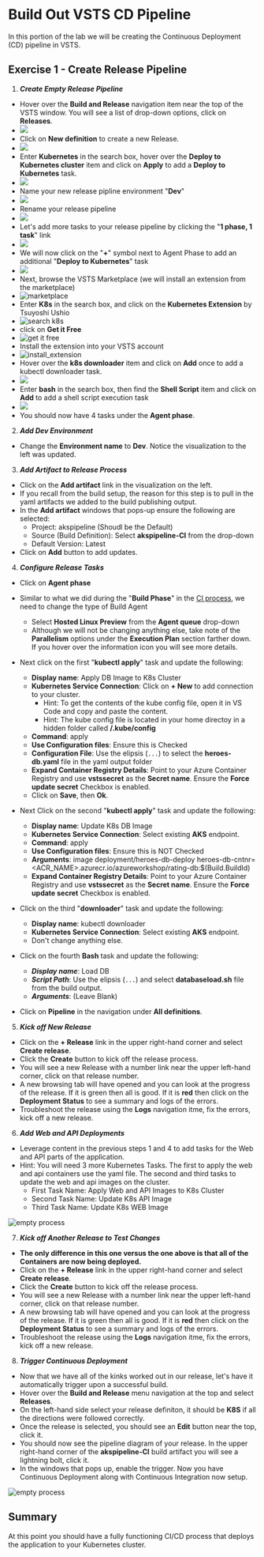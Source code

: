 # Build Out VSTS CD Pipeline

In this portion of the lab we will be creating the Continuous Deployment (CD) pipeline in VSTS.

## Exercise 1 - Create Release Pipeline

1. ***Create Empty Release Pipeline***

* Hover over the **Build and Release** navigation item near the top of the VSTS window. You will see a list of drop-down options, click on **Releases**.
* ![](img/new_release.png)
* Click on **New definition** to create a new Release.
* ![](img/new_release_definition.png)
* Enter **Kubernetes** in the search box, hover over the **Deploy to Kubernetes cluster** item and click on **Apply** to add a **Deploy to Kubernetes** task.
* ![](img/add_kubernetes_task.png)
* Name your new release pipline environment "**Dev**"
* ![](img/name_environment.png)
* Rename your release pipeline
* ![](img/rename_release.png)
* Let's add more tasks to your release pipeline by clicking the "**1 phase, 1 task**" link
* ![](img/view_tasks.png)
* We will now click on the "**+**" symbol next to Agent Phase to add an additional "**Deploy to Kubernetes**" task
* ![](img/add_additional_kubernetes_task.png)
* Next, browse the VSTS Marketplace (we will install an extension from the marketplace)
* ![marketplace](img/browse_marketplace.png)
* Enter **K8s** in the search box, and click on the **Kubernetes Extension** by Tsuyoshi Ushio
* ![search k8s](img/search_k8s.png)
* click on **Get it Free**
* ![get it free](img/get_it_free.png)
* Install the extension into your VSTS account
* ![install_extension](img/Install_extension.png)
* Hover over the **k8s downloader** item and click on **Add** once to add a kubectl downloader task.
* ![](img/add_downloader_task.png)
* Enter **bash** in the search box, then find the **Shell Script** item and click on **Add** to add a shell script execution task
* ![](img/add_shell_task.png)
* You should now have 4 tasks under the **Agent phase**.

2. ***Add Dev Environment***

* Change the **Environment name** to **Dev**. Notice the visualization to the left was updated.

3. ***Add Artifact to Release Process***

* Click on the **Add artifact** link in the visualization on the left.
* If you recall from the build setup, the reason for this step is to pull in the yaml artifacts we added to the build publishing output.
* In the **Add artifact** windows that pops-up ensure the following are selected:
    * Project:   akspipeline (Shoudl be the Default)
    * Source (Build Definition):   Select **akspipeline-CI** from the drop-down
    * Default Version:   Latest
* Click on **Add** button to add updates.

4. ***Configure Release Tasks***

* Click on **Agent phase**
* Similar to what we did during the "**Build Phase**" in the [CI process](02-build_vsts_ci.md), we need to change the type of Build Agent
  * Select **Hosted Linux Preview** from the **Agent queue** drop-down
  * Although we will not be changing anything else, take note of the **Parallelism** options under the **Execution Plan** section farther down. If you hover over the information icon you will see more details.

* Next click on the first "**kubectl apply**" task and update the following:
    * **Display name**:   Apply DB Image to K8s Cluster
    * **Kubernetes Service Connection**:   Click on **+ New** to add connection to your cluster.
        * Hint: To get the contents of the kube config file, open it in VS Code and copy and paste the content.
        * Hint: The kube config file is located in your home directoy in a hidden folder called **/.kube/config**
    * **Command**:   apply
    * **Use Configuration files**:   Ensure this is Checked
    * **Configuration File**:   Use the elipsis (```...```) to select the **heroes-db.yaml** file in the yaml output folder
    * **Expand Container Registry Details**:   Point to your Azure Container Registry and use **vstssecret** as the **Secret name**. Ensure the **Force update secret** Checkbox is enabled.
    * Click on **Save**, then **Ok**.

* Next Click on the second "**kubectl apply**" task and update the following:
    * **Display name**:   Update K8s DB Image
    * **Kubernetes Service Connection**:   Select existing **AKS** endpoint.
    * **Command**:   apply
    * **Use Configuration files**:   Ensure this is NOT Checked
    * **Arguments**:   image deployment/heroes-db-deploy heroes-db-cntnr=<ACR_NAME>.azurecr.io/azureworkshop/rating-db:$(Build.BuildId)
    * **Expand Container Registry Details**:   Point to your Azure Container Registry and use **vstssecret** as the **Secret name**. Ensure the **Force update secret** Checkbox is enabled.

* Click on the third "**downloader**" task and update the following:
    * **Display name**:   kubectl downloader
    * **Kubernetes Service Connection**:   Select existing **AKS** endpoint.
    * Don't change anything else.

* Click on the fourth **Bash** task and update the following:
    * ***Display name***:   Load DB
    * ***Script Path***:   Use the elipsis (```...```) and select **databaseload.sh** file from the build output.
    * ***Arguments***:   (Leave Blank)

* Click on **Pipeline** in the navigation under **All definitions**.

5. ***Kick off New Release***

* Click on the **+ Release** link in the upper right-hand corner and select **Create release**.
* Click the **Create** button to kick off the release process.
* You will see a new Release  with a number link near the upper left-hand corner, click on that release number.
* A new browsing tab will have opened and you can look at the progress of the release. If it is green then all is good. If it is **red** then click on the **Deployment Status** to see a summary and logs of the errors.
* Troubleshoot the release using the **Logs** navigation itme, fix the errors, kick off a new release.

6. ***Add Web and API Deployments***

* Leverage content in the previous steps 1 and 4 to add tasks for the Web and API parts of the application.
* Hint: You will need 3 more Kubernetes Tasks. The first to apply the web and api containers use the yaml file. The second and third tasks to update the web and api images on the cluster.
    * First Task Name:   Apply Web and API Images to K8s Cluster
    * Second Task Name:   Update K8s API Image
    * Third Task Name:   Update K8s WEB Image

![empty process](img/vsts_completed_release.png)

7. ***Kick off Another Release to Test Changes***

* **The only difference in this one versus the one above is that all of the Containers are now being deployed.**
* Click on the **+ Release** link in the upper right-hand corner and select **Create release**.
* Click the **Create** button to kick off the release process.
* You will see a new Release  with a number link near the upper left-hand corner, click on that release number.
* A new browsing tab will have opened and you can look at the progress of the release. If it is green then all is good. If it is **red** then click on the **Deployment Status** to see a summary and logs of the errors.
* Troubleshoot the release using the **Logs** navigation itme, fix the errors, kick off a new release.

8. ***Trigger Continuous Deployment***

* Now that we have all of the kinks worked out in our release, let's have it automatically trigger upon a successful build.
* Hover over the **Build and Release** menu navigation at the top and select **Releases**.
* On the left-hand side select your release definiton, it should be **K8S** if all the directions were followed correctly.
* Once the release is selected, you should see an **Edit** button near the top, click it.
* You should now see the pipeline diagram of your release. In the upper right-hand corner of the **akspipeline-CI** build artifact you will see a lightning bolt, click it.
* In the windows that pops up, enable the trigger. Now you have Continuous Deployment along with Continuous Integration now setup.

![empty process](img/vsts_cd_trigger.png)

## Summary

At this point you should have a fully functioning CI/CD process that deploys the application to your Kubernetes cluster.